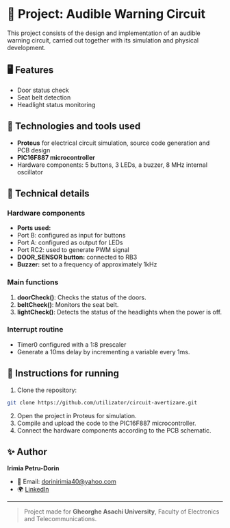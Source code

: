 # 📌 Project: Audible Warning Circuit

This project consists of the design and implementation of an audible warning circuit, carried out together with its simulation and physical development.

## 🖥️ Features
- Door status check
- Seat belt detection
- Headlight status monitoring

## 🚀 Technologies and tools used
- **Proteus** for electrical circuit simulation, source code generation and PCB design
- **PIC16F887 microcontroller**
- Hardware components: 5 buttons, 3 LEDs, a buzzer, 8 MHz internal oscillator

## 🔧 Technical details
### Hardware components
- **Ports used:**
- Port B: configured as input for buttons
- Port A: configured as output for LEDs
- Port RC2: used to generate PWM signal
- **DOOR_SENSOR button:** connected to RB3
- **Buzzer:** set to a frequency of approximately 1kHz

### Main functions
1. **doorCheck()**: Checks the status of the doors.
2. **beltCheck()**: Monitors the seat belt.
3. **lightCheck()**: Detects the status of the headlights when the power is off.

### Interrupt routine
- Timer0 configured with a 1:8 prescaler
- Generate a 10ms delay by incrementing a variable every 1ms.

## 📝 Instructions for running
1. Clone the repository:
```bash
git clone https://github.com/utilizator/circuit-avertizare.git
```
2. Open the project in Proteus for simulation.
3. Compile and upload the code to the PIC16F887 microcontroller.
4. Connect the hardware components according to the PCB schematic.


## ✨ Author
**Irimia Petru-Dorin**
- 📧 Email: dorinirimia40@yahoo.com
- 🌍 [LinkedIn](https://www.linkedin.com/in/dorin-dip)

---
> Project made for **Gheorghe Asachi University**, Faculty of Electronics and Telecommunications.

